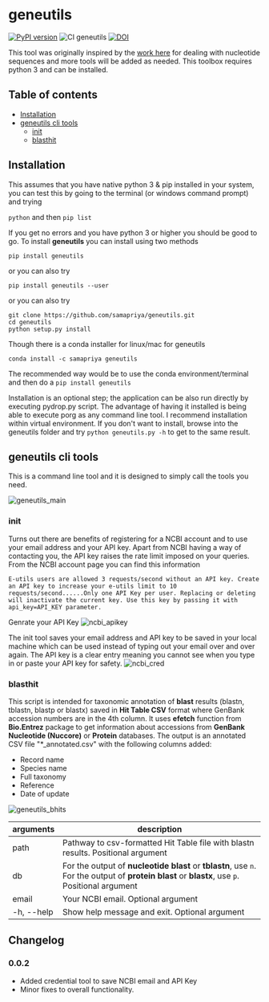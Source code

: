 # geneutils

[![PyPI version](https://badge.fury.io/py/geneutils.svg)](https://badge.fury.io/py/geneutils)
![CI geneutils](https://github.com/samapriya/geneutils/workflows/CI%20geneutils/badge.svg)
[![DOI](https://zenodo.org/badge/DOI/10.5281/zenodo.3969453.svg)](https://doi.org/10.5281/zenodo.3969453)

This tool was originally inspired by the [work here](https://github.com/Gurdhhu/bioinf_scripts) for dealing with nucleotide sequences and more tools will be added as needed. This toolbox requires python 3 and can be installed.

## Table of contents
* [Installation](#installation)
* [geneutils cli tools](#geneutils-cli-tools)
    * [init](#init)
    * [blasthit](#blasthit)


## Installation
This assumes that you have native python 3 & pip installed in your system, you can test this by going to the terminal (or windows command prompt) and trying

```python``` and then ```pip list```

If you get no errors and you have python 3 or higher you should be good to go. To install **geneutils** you can install using two methods

```pip install geneutils```

or you can also try

```pip install geneutils --user```

or you can also try

```
git clone https://github.com/samapriya/geneutils.git
cd geneutils
python setup.py install
```

Though there is a conda installer for linux/mac for geneutils

```conda install -c samapriya geneutils```

The recommended way would be to use the conda environment/terminal and then do a ```pip install geneutils```

Installation is an optional step; the application can be also run directly by executing pydrop.py script. The advantage of having it installed is being able to execute porg as any command line tool. I recommend installation within virtual environment. If you don't want to install, browse into the geneutils folder and try ```python geneutils.py -h``` to get to the same result.

## geneutils cli tools
This is a command line tool and it is designed to simply call the tools you need.

![geneutils_main](https://user-images.githubusercontent.com/6677629/89102487-b2d5b200-d3d7-11ea-937e-cd6e661de31c.gif)

### init
Turns out there are benefits of registering for a NCBI account and to use your email address and your API key. Apart from NCBI having a way of contacting you, the API key raises the rate limit imposed on your queries. From the NCBI account page you can find this information

```
E-utils users are allowed 3 requests/second without an API key. Create an API key to increase your e-utils limit to 10 requests/second......Only one API Key per user. Replacing or deleting will inactivate the current key. Use this key by passing it with api_key=API_KEY parameter.
```
Genrate your API Key
![ncbi_apikey](https://user-images.githubusercontent.com/6677629/89146736-92663e80-d522-11ea-8295-ff838d1a9918.gif)

The init tool saves your email address and API key to be saved in your local machine which can be used instead of typing out your email over and over again. The API key is a clear entry meaning you cannot see when you type in or paste your API key for safety.
![ncbi_cred](https://user-images.githubusercontent.com/6677629/89147373-6c419e00-d524-11ea-8043-58f3e9699b5f.gif)

### blasthit
This script is intended for taxonomic annotation of **blast** results (blastn, tblastn, blastp or blastx) saved in **Hit Table CSV** format where GenBank accession numbers are in the 4th column. It uses **efetch** function from **Bio.Entrez** package to get information about accessions from **GenBank Nucleotide (Nuccore)** or **Protein** databases.
The output is an annotated CSV file "*_annotated.csv" with the following columns added:

* Record name
* Species name
* Full taxonomy
* Reference
* Date of update

![geneutils_bhits](https://user-images.githubusercontent.com/6677629/89148494-ffc89e00-d527-11ea-935b-e7dac3677d47.gif)

| arguments | description |
| --- | --- |
| path | Pathway to csv-formatted Hit Table file with blastn results. Positional argument |
| db | For the output of **nucleotide blast** or **tblastn**, use <code>n</code>. For the output of **protein blast** or **blastx**, use <code>p</code>. Positional argument |
| email | Your NCBI email. Optional argument |
| -h, --help | Show help message and exit. Optional argument |


## Changelog

### 0.0.2
  - Added credential tool to save NCBI email and API Key
  - Minor fixes to overall functionality.
